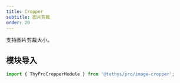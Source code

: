 ```yaml
---
title: Cropper
subtitle: 图片剪裁
order: 20
---
```


<alert>支持图片剪裁大小。</alert>

## 模块导入

```ts
import { ThyProCropperModule } from '@tethys/pro/image-cropper';
```

<examples />
